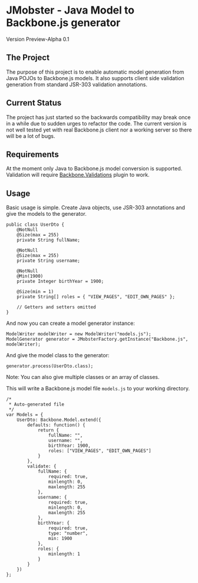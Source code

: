 JMobster - Java Model to Backbone.js generator
==============================================
Version Preview-Alpha 0.1

The Project
-----------
The purpose of this project is to enable automatic model generation
from Java POJOs to Backbone.js models. It also supports client side
validation generation from standard JSR-303 validation annotations.


Current Status
--------------
The project has just started so the backwards compatibility may break
once in a while due to sudden urges to refactor the code. The current
version is not well tested yet with real Backbone.js client nor
a working server so there will be a lot of bugs.

Requirements
------------
At the moment only Java to Backbone.js model conversion is supported.
Validation will require [Backbone.Validations](https://github.com/n-time/backbone.validations) plugin
to work.

Usage
-----
Basic usage is simple. Create Java objects, use JSR-303 annotations and
give the models to the generator.

    public class UserDto {
        @NotNull
        @Size(max = 255)
        private String fullName;

        @NotNull
        @Size(max = 255)
        private String username;

        @NotNull
        @Min(1900)
        private Integer birthYear = 1900;

        @Size(min = 1)
        private String[] roles = { "VIEW_PAGES", "EDIT_OWN_PAGES" };

        // Getters and setters omitted
    }

And now you can create a model generator instance:

    ModelWriter modelWriter = new ModelWriter("models.js");
    ModelGenerator generator = JMobsterFactory.getInstance("Backbone.js", modelWriter);

And give the model class to the generator:

    generator.process(UserDto.class);

Note: You can also give multiple classes or an array of classes.

This will write a Backbone.js model file `models.js` to your working
directory.

    /*
     * Auto-generated file
     */
    var Models = {
        UserDto: Backbone.Model.extend({
            defaults: function() {
                return {
                    fullName: "",
                    username: "",
                    birthYear: 1900,
                    roles: ["VIEW_PAGES", "EDIT_OWN_PAGES"]
                }
            },
            validate: {
                fullName: {
                    required: true,
                    minlength: 0,
                    maxlength: 255
                },
                username: {
                    required: true,
                    minlength: 0,
                    maxlength: 255
                },
                birthYear: {
                    required: true,
                    type: "number",
                    min: 1900
                },
                roles: {
                    minlength: 1
                }
            }
        })
    };


